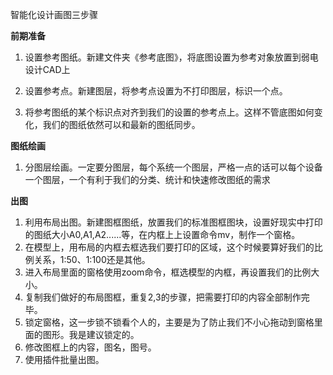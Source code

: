 智能化设计画图三步骤

**前期准备**
1. 设置参考图纸。新建文件夹《参考底图》，将底图设置为参考对象放置到弱电设计CAD上

2. 设置参考点。新建图层，将参考点设置为不打印图层，标识一个点。

3. 将参考图纸的某个标识点对齐到我们的设置的参考点上。这样不管底图如何变化，我们的图纸依然可以和最新的图纸同步。

 **图纸绘画**
 1. 分图层绘画。一定要分图层，每个系统一个图层，严格一点的话可以每个设备一个图层，一个有利于我们的分类、统计和快速修改图纸的需求

 **出图**
 1. 利用布局出图。新建图框图纸，放置我们的标准图框图块，设置好现实中打印的图纸大小A0,A1,A2......等，在内框上上设置命令mv，制作一个窗格。
 2. 在模型上，用布局的内框去框选我们要打印的区域，这个时候要算好我们的比例关系，1:50、1:100还是其他。
 3. 进入布局里面的窗格使用zoom命令，框选模型的内框，再设置我们的比例大小。
 4. 复制我们做好的布局图框，重复2,3的步骤，把需要打印的内容全部制作完毕。
 5. 锁定窗格，这一步锁不锁看个人的，主要是为了防止我们不小心拖动到窗格里面的图形。我是建议锁定的。
 6. 修改图框上的内容，图名，图号。
 7. 使用插件批量出图。
